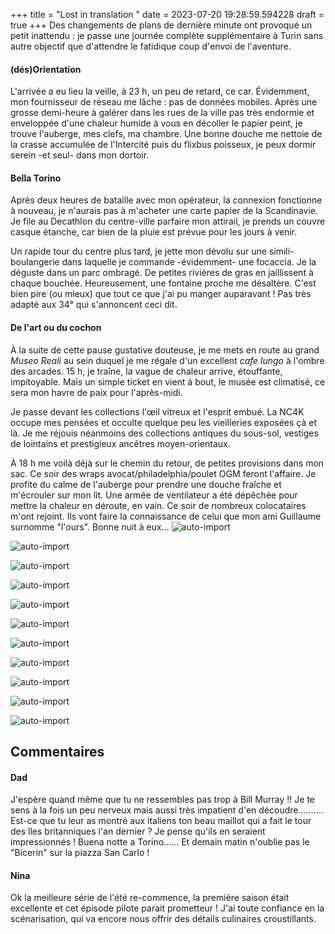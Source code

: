 +++
title = "Lost in translation "
date = 2023-07-20 19:28:59.594228
draft = true
+++
Des changements de plans de dernière minute ont provoqué un petit inattendu : je passe une journée complète supplémentaire à Turin sans autre objectif que d'attendre le fatidique coup d'envoi de l'aventure.


#### (dés)Orientation
L'arrivée a eu lieu la veille, à 23 h, un peu de retard, ce car. Évidemment, mon fournisseur de réseau me lâche : pas de données mobiles. Après une grosse demi-heure à galérer dans les rues de la ville pas très endormie et enveloppée d'une chaleur humide à vous en décoller le papier peint, je trouve l'auberge, mes clefs, ma chambre. 
Une bonne douche me nettoie de la crasse accumulée de l'Intercité puis du flixbus poisseux, je peux dormir serein -et seul- dans mon dortoir.


#### Bella Torino
Après deux heures de bataille avec mon opérateur, la connexion fonctionne à nouveau, je n'aurais pas à m'acheter une carte papier de la Scandinavie. 
Je file au Decathlon du centre-ville parfaire mon attirail, je prends un couvre casque étanche, car bien de la pluie est prévue pour les jours à venir. 


Un rapide tour du centre plus tard, je jette mon dévolu sur une simili-boulangerie dans laquelle je commande -évidemment- une focaccia. Je la déguste dans un parc ombragé. De petites rivières de gras en jaillissent à chaque bouchée. Heureusement, une fontaine proche me désaltère. C'est bien pire (ou mieux) que tout ce que j'ai pu manger auparavant ! Pas très adapté aux 34° qui s'annoncent ceci dit. 


#### De l'art ou du cochon
À la suite de cette pause gustative douteuse, je me mets en route au grand _Museo Reali_ au sein duquel je me régale d'un excellent _cafe lungo_ à l'ombre des arcades. 15 h, je traîne, la vague de chaleur arrive, étouffante, impitoyable. Mais un simple ticket en vient à bout, le musée est climatisé, ce sera mon havre de paix pour l'après-midi.


Je passe devant les collections l'œil vitreux et l'esprit embué. La NC4K occupe mes pensées et occulte quelque peu les vieilleries exposées çà et là. Je me réjouis néanmoins des collections antiques du sous-sol, vestiges de lointains et prestigieux ancêtres moyen-orientaux. 


À 18 h me voilà déjà sur le chemin du retour, de petites provisions dans mon sac. Ce soir des wraps avocat/philadelphia/poulet OGM feront l'affaire. Je profite du calme de l'auberge pour prendre une douche fraîche et m'écrouler sur mon lit. Une armée de ventilateur a été dépêchée pour mettre la chaleur en déroute, en vain. Ce soir de nombreux colocataires m'ont rejoint. Ils vont faire la connaissance de celui que mon ami Guillaume surnomme "l'ours". Bonne nuit à eux...
![auto-import](https://thumbsnap.com/i/8qzRgpM3.jpg)

![auto-import](https://thumbsnap.com/i/dTnzgiLS.jpg)

![auto-import](https://thumbsnap.com/i/u4QMhVkf.jpg)

![auto-import](https://thumbsnap.com/i/5RpPN8hZ.jpg)

![auto-import](https://thumbsnap.com/i/L3z5uPW1.jpg)

![auto-import](https://thumbsnap.com/i/rVP6Uwcv.jpg)

![auto-import](https://thumbsnap.com/i/BWAHT46A.jpg)

![auto-import](https://thumbsnap.com/i/jFRRD4mL.jpg)

![auto-import](https://thumbsnap.com/i/dSdRNz32.jpg)

![auto-import](https://thumbsnap.com/i/PuYJ5ZoM.jpg)

![auto-import](https://thumbsnap.com/i/V5wFdgP9.jpg)
## Commentaires
#### Dad
J'espère quand même que tu ne ressembles pas trop à Bill Murray !!
Je te sens à la fois un peu nerveux mais aussi très impatient d'en découdre..........
Est-ce que tu leur as montré aux italiens ton beau maillot qui a fait le tour des îles britanniques l'an dernier ? Je pense qu'ils en seraient impressionnés !
Buena notte a Torino......
Et demain matin n'oublie pas le "Bicerin" sur la piazza San Carlo !
#### Nina
Ok la meilleure série de l'été re-commence, la première saison était excellente et cet épisode pilote parait prometteur ! J'ai toute confiance en la scénarisation, qui va encore nous offrir des détails culinaires croustillants.
